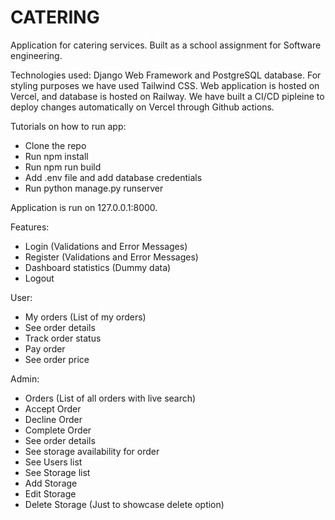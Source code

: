 # CATERING

Application for catering services. Built as a school assignment for Software engineering.

Technologies used: Django Web Framework and PostgreSQL database. For styling purposes we have used Tailwind CSS. Web application is hosted on Vercel, and database is hosted on Railway. We have built a CI/CD pipleine to deploy changes automatically on Vercel through Github actions.

Tutorials on how to run app:

* Clone the repo
* Run npm install
* Run npm run build
* Add .env file and add database credentials
* Run python manage.py runserver

Application is run on 127.0.0.1:8000.

Features:

* Login (Validations and Error Messages)
* Register (Validations and Error Messages)
* Dashboard statistics (Dummy data)
* Logout

User:

* My orders (List of my orders)
* See order details
* Track order status
* Pay order
* See order price

Admin:

* Orders (List of all orders with live search)
* Accept Order
* Decline Order
* Complete Order
* See order details
* See storage availability for order
* See Users list
* See Storage list
* Add Storage
* Edit Storage
* Delete Storage (Just to showcase delete option)